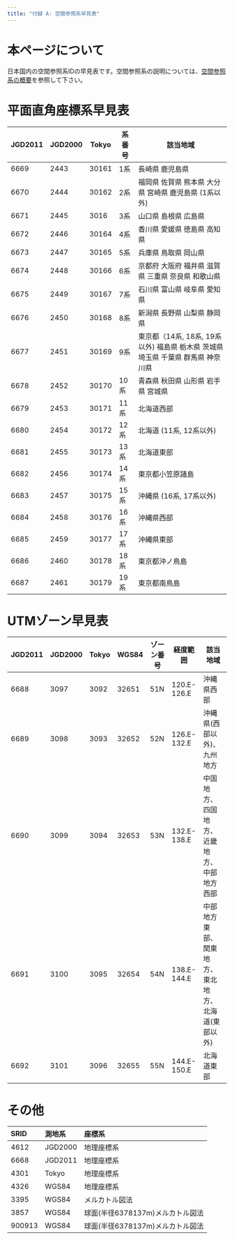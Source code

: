 ```yaml
---
title: "付録 A: 空間参照系早見表"
---
```


# 本ページについて

日本国内の空間参照系IDの早見表です。空間参照系の説明については、[空間参照系の概要](srs)を参照して下さい。

# 平面直角座標系早見表

|JGD2011|JGD2000|Tokyo|系番号|該当地域|
|-------|-------|-----|------|--------|
|6669|2443|30161|1系|長崎県 鹿児島県|
|6670|2444|30162|2系|福岡県 佐賀県 熊本県 大分県 宮崎県 鹿児島県 (1系以外)|
|6671|2445|3016|3系|山口県 島根県 広島県|
|6672|2446|30164|4系|香川県 愛媛県 徳島県 高知県|
|6673|2447|30165|5系|兵庫県 鳥取県 岡山県|
|6674|2448|30166|6系|京都府 大阪府 福井県 滋賀県 三重県 奈良県 和歌山県|
|6675|2449|30167|7系|石川県 富山県 岐阜県 愛知県|
|6676|2450|30168|8系|新潟県 長野県 山梨県 静岡県|
|6677|2451|30169|9系|東京都（14系, 18系, 19系以外) 福島県 栃木県 茨城県 埼玉県 千葉県 群馬県 神奈川県|
|6678|2452|30170|10系|青森県 秋田県 山形県 岩手県 宮城県|
|6679|2453|30171|11系|北海道西部|
|6680|2454|30172|12系|北海道 (11系, 12系以外)|
|6681|2455|30173|13系|北海道東部|
|6682|2456|30174|14系|東京都小笠原諸島|
|6683|2457|30175|15系|沖縄県 (16系, 17系以外)|
|6684|2458|30176|16系|沖縄県西部|
|6685|2459|30177|17系|沖縄県東部|
|6686|2460|30178|18系|東京都沖ノ鳥島|
|6687|2461|30179|19系|東京都南鳥島|

# UTMゾーン早見表

|JGD2011|JGD2000|Tokyo|WGS84|ゾーン番号|経度範囲|該当地域|
|-------|-------|-----|-----|----------|--------|--------|
|6688|3097|3092|32651|51N|120.E-126.E|沖縄県西部|
|6689|3098|3093|32652|52N|126.E-132.E|沖縄県(西部以外)、九州地方|
|6690|3099|3094|32653|53N|132.E-138.E|中国地方、四国地方、近畿地方、中部地方西部|
|6691|3100|3095|32654|54N|138.E-144.E|中部地方東部、関東地方、東北地方、北海道(東部以外)|
|6692|3101|3096|32655|55N|144.E-150.E|北海道東部|

# その他

|SRID|測地系|座標系|
|:---|:----|:---------------|
|4612|JGD2000|地理座標系|
|6668|JGD2011|地理座標系|
|4301|Tokyo|地理座標系|
|4326|WGS84|地理座標系|
|3395|WGS84|メルカトル図法|
|3857|WGS84|球面(半径6378137m)メルカトル図法|
|900913|WGS84|球面(半径6378137m)メルカトル図法|

